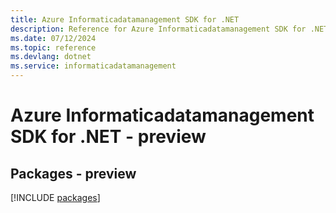 ```yaml
---
title: Azure Informaticadatamanagement SDK for .NET
description: Reference for Azure Informaticadatamanagement SDK for .NET
ms.date: 07/12/2024
ms.topic: reference
ms.devlang: dotnet
ms.service: informaticadatamanagement
---
```

# Azure Informaticadatamanagement SDK for .NET - preview
## Packages - preview
[!INCLUDE [packages](informaticadatamanagement-index.md)]